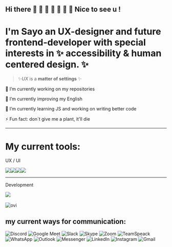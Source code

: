 ## Hi there 👋 🐆 🐗 🐖 🐌 🦔 🐑 Nice to see u ! 

# I'm Sayo an UX-designer and future frontend-developer with special interests in ✨ accessibility & human centered design. ✨ 

>
> ✨*UX* is a **matter of settings** ✨
>

🔭 I’m currently working on my repositories

💬 I’m currently improving my English

🌱 I’m currently learning JS and working on writing better code

⚡ Fun fact: don´t give me a plant, it'll die 
***

# My current tools:

<p>UX / UI</p>
<img src="https://img.shields.io/badge/Miro-050038.svg?style=for-the-badge&logo=Miro&logoColor=white"><img src="https://img.shields.io/badge/Figma-F24E1E.svg?style=for-the-badge&logo=Figma&logoColor=white"><img src="https://img.shields.io/badge/Canva-00C4CC.svg?style=for-the-badge&logo=Canva&logoColor=white"><img src="https://img.shields.io/badge/SketchUp-005F9E.svg?style=for-the-badge&logo=SketchUp&logoColor=white">

--- 
  <p>Development</p>
<a>
   <img src="https://skillicons.dev/icons?i=atom,vscode,webstorm,vite,git,github,js,ts,jquery,html,css,tailwind,md" align="center" />
  </a>
<br>
<br>
<img src="https://github-readme-stats.vercel.app/api/top-langs?username=sayotekey&show_icons=true&locale=en&layout=compact&theme=chartreuse-dark" alt="ovi" />
<br>

## my current ways for communication:

![Discord](https://img.shields.io/badge/Discord-%237289DA.svg?logo=discord&logoColor=white) ![Google Meet](https://img.shields.io/badge/Google%20Meet-00897B?logo=google-meet&logoColor=white)  ![Slack](https://img.shields.io/badge/Slack-4A154B?logo=slack&logoColor=white) ![Skype](https://img.shields.io/badge/Skype-%2300AFF0.svg?logo=Skype&logoColor=white) ![Zoom](https://img.shields.io/badge/Zoom-2D8CFF?logo=zoom&logoColor=white) ![TeamSpeack](https://img.shields.io/badge/TeamSpeack-2580C3?logo=teamspeak&logoColor=white) ![WhatsApp](https://img.shields.io/badge/WhatsApp-25D366?logo=whatsapp&logoColor=white) 	![Outlook](https://img.shields.io/badge/Microsoft_Outlook-0078D4?logo=microsoft-outlook&logoColor=white)  ![Messenger](https://img.shields.io/badge/Messenger-00B2FF?logo=messenger&logoColor=white) ![LinkedIn](https://img.shields.io/badge/linkedin-%230077B5.svg?logo=linkedin&logoColor=white) 	![Instagram](https://img.shields.io/badge/Instagram-%23E4405F.svg?logo=Instagram&logoColor=white) ![Gmail](https://img.shields.io/badge/Gmail-D14836?logo=gmail&logoColor=white)



<!--
**SayoTeKey/SayoTeKey** is a ✨ _special_ ✨ repository because its `README.md` (this file) appears on your GitHub profile.
-->
